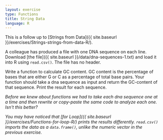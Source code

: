 ```yaml
---
layout: exercise
type: Functions
title: String Data
language: R
---
```


This is a follow up to [Strings from Data]({{ site.baseurl }}/exercises/Strings-strings-from-data-R/).

A colleague has produced a file with one DNA sequence on each line. Download
[the file]({{ site.baseurl }}/data/dna-sequences-1.txt) and load it into R using
`read.csv()`. The file has no header.

Write a function to calculate GC content. GC content is the percentage of bases 
that are either G or C as a percentage of total base pairs. Your function should 
take a dna sequence as input and return the GC-content of that sequence. Print 
the result for each sequence. 

*Before we knew about functions we had to take each dna sequence one at a time and then rewrite or copy-paste the same code to analyze each one. Isn't this better?*

*You may have noticed that [for Loop]({{ site.baseurl }}/exercises/Functions-for-loop-R/) prints the results differently. `read.csv()` imports the data as a `data.frame()`, unlike the numeric vector in the previous exercise.*
